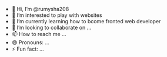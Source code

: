 - 👋 Hi, I’m @rumysha208
- 👀 I’m interested to play with websites
- 🌱 I’m currently learning how to bcome fronted web developer
- 💞️ I’m looking to collaborate on ...
- 📫 How to reach me ...
- 😄 Pronouns: ...
- ⚡ Fun fact: ...

<!---
rumysha208/rumysha208 is a ✨ special ✨ repository because its `README.md` (this file) appears on your GitHub profile.
You can click the Preview link to take a look at your changes.
--->
